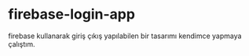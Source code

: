 # firebase-login-app
firebase kullanarak giriş çıkış yapılabilen bir tasarımı kendimce yapmaya çalıştım.
